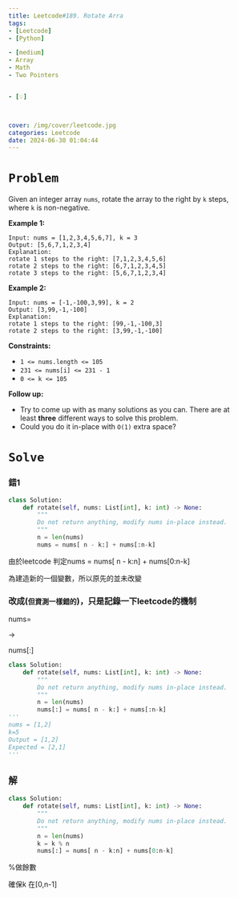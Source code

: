 ```yaml
---
title: Leetcode#189. Rotate Arra
tags:
- [Leetcode]
- [Python]

- [medium]
- Array
- Math
- Two Pointers


- [💡]



cover: /img/cover/leetcode.jpg
categories: Leetcode
date: 2024-06-30 01:04:44
---
```


# `Problem`

Given an integer array `nums`, rotate the array to the right by `k` steps, where `k` is non-negative.

**Example 1:**

```
Input: nums = [1,2,3,4,5,6,7], k = 3
Output: [5,6,7,1,2,3,4]
Explanation:
rotate 1 steps to the right: [7,1,2,3,4,5,6]
rotate 2 steps to the right: [6,7,1,2,3,4,5]
rotate 3 steps to the right: [5,6,7,1,2,3,4]

```

**Example 2:**

```
Input: nums = [-1,-100,3,99], k = 2
Output: [3,99,-1,-100]
Explanation:
rotate 1 steps to the right: [99,-1,-100,3]
rotate 2 steps to the right: [3,99,-1,-100]

```

**Constraints:**

- `1 <= nums.length <= 105`
- `231 <= nums[i] <= 231 - 1`
- `0 <= k <= 105`

**Follow up:**

- Try to come up with as many solutions as you can. There are at least **three** different ways to solve this problem.
- Could you do it in-place with `O(1)` extra space?

# `Solve`

### 錯1

```python
class Solution:
    def rotate(self, nums: List[int], k: int) -> None:
        """
        Do not return anything, modify nums in-place instead.
        """
        n = len(nums)
        nums = nums[ n - k:] + nums[:n-k]
```

由於leetcode 判定nums = nums[ n - k:n] + nums[0:n-k]

為建造新的一個變數，所以原先的並未改變

### 改成(`但資測一樣錯的`)，只是記錄一下leetcode的機制

nums=

→

nums[:]

```python
class Solution:
    def rotate(self, nums: List[int], k: int) -> None:
        """
        Do not return anything, modify nums in-place instead.
        """
        n = len(nums)
        nums[:] = nums[ n - k:] + nums[:n-k]
'''
nums = [1,2]
k=5
Output = [1,2]
Expected = [2,1]
'''
```

## `解`

```python
class Solution:
    def rotate(self, nums: List[int], k: int) -> None:
        """
        Do not return anything, modify nums in-place instead.
        """
        n = len(nums)
        k = k % n
        nums[:] = nums[ n - k:n] + nums[0:n-k]
```

%做餘數

確保k 在[0,n-1]